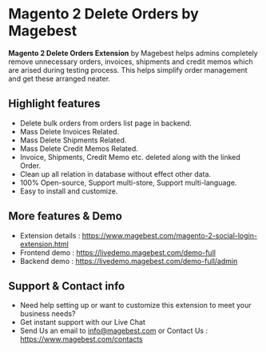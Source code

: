 # Magento 2 Delete Orders by Magebest

**Magento 2 Delete Orders Extension** by Magebest helps admins completely remove unnecessary orders, invoices, shipments and credit memos which are arised during testing process. This helps simplify order management and get these arranged neater.

## Highlight features

- Delete bulk orders from orders list page in backend.
- Mass Delete Invoices Related.
- Mass Delete Shipments Related.
- Mass Delete Credit Memos Related.
- Invoice, Shipments, Credit Memo etc. deleted along with the linked Order.
- Clean up all relation in database without effect other data.
- 100% Open-source, Support multi-store, Support multi-language.
- Easy to install and customize.

## More features & Demo

- Extension details : https://www.magebest.com/magento-2-social-login-extension.html
- Frontend demo : https://livedemo.magebest.com/demo-full
- Backend demo : https://livedemo.magebest.com/demo-full/admin

## Support & Contact info

- Need help setting up or want to customize this extension to meet your business needs? 
- Get instant support with our Live Chat
- Send Us an email to info@magebest.com or Contact Us : https://www.magebest.com/contacts
